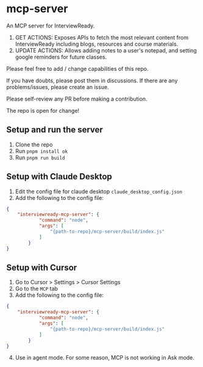 # mcp-server
An MCP server for InterviewReady.

1. GET ACTIONS: Exposes APIs to fetch the most relevant content from InterviewReady including blogs, resources and course materials.
2. UPDATE ACTIONS: Allows adding notes to a user's notepad, and setting google reminders for future classes. 

Please feel free to add / change capabilities of this repo. 

If you have doubts, please post them in discussions. If there are any problems/issues, please create an issue.

Please self-review any PR before making a contribution.

The repo is open for change!


## Setup and run the server

1. Clone the repo
2. Run `pnpm install ok`
3. Run `pnpm run build`

## Setup with Claude Desktop

1. Edit the config file for claude desktop `claude_desktop_config.json`
2. Add the following to the config file:

```json
{
    "interviewready-mcp-server": {
            "command": "node",
            "args": [
                "{path-to-repo}/mcp-server/build/index.js"
            ]
        }
} 
```


## Setup with Cursor

1. Go to Cursor > Settings > Cursor Settings
2. Go to the `MCP` tab
3. Add the following to the config file:

```json
{
    "interviewready-mcp-server": {
            "command": "node",
            "args": [
                "{path-to-repo}/mcp-server/build/index.js"
            ]
        }
} 
```
4. Use in agent mode. For some reason, MCP is not working in Ask mode.